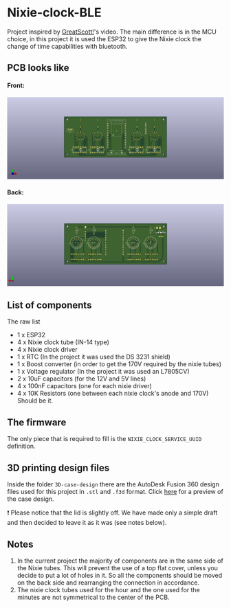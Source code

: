 # Nixie-clock-BLE
Project inspired by [GreatScott!](https://www.youtube.com/watch?v=ObgmVNV1Kfg)'s video. The main difference is in the MCU choice, in this project it is used the ESP32 to give the Nixie clock the change of time capabilities with bluetooth.

## PCB looks like
#### Front:
![Front](./imgs/pcb_front.png)
#### Back:
![Back](./imgs/pcb_back.png)
## List of components

The raw list
- 1 x ESP32 
- 4 x Nixie clock tube (IN-14 type)
- 4 x Nixie clock driver
- 1 x RTC (In the project it was used the DS 3231 shield)
- 1 x Boost converter (in order to get the 170V required by the nixie tubes)
- 1 x Voltage regulator (In the project it was used an L7805CV)
- 2 x 10uF capacitors (for the 12V and 5V lines)
- 4 x 100nF capacitors (one for each nixie driver)
- 4 x 10K Resistors (one between each nixie clock's anode and 170V)
Should be it.


## The firmware
The only piece that is required to fill is the `NIXIE_CLOCK_SERVICE_UUID` definition.

## 3D printing design files
Inside the folder `3D-case-design` there are the AutoDesk Fusion 360 design files used for this project in `.stl` and `.f3d` format.
Click [here](./3D-case-design/case.stl) for a preview of the case design.

:exclamation:  Please notice that the lid is slightly off. We have made only a simple draft and then decided to leave it as it was (see notes below).

## Notes
1. In the current project the majority of components are in the same side of the Nixie tubes. This will prevent the use of a top flat cover, unless you decide to put a lot of holes in it.
So all the components should be moved on the back side and rearranging the connection in accordance.
2. The nixie clock tubes used for the hour and the one used for the minutes are not symmetrical to the center of the PCB.
